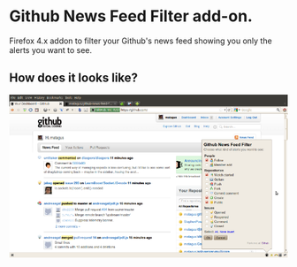 # Github News Feed Filter add-on.

Firefox 4.x addon to filter your Github's news feed showing you only the alerts you want to see.

## How does it looks like?

![sample screenshot](https://github.com/matagus/github-news-feed-filter/raw/master/doc/screenshots/one.png "sample screenshot for github-news-feed-filter")
